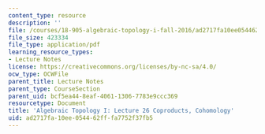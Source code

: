 ```yaml
---
content_type: resource
description: ''
file: /courses/18-905-algebraic-topology-i-fall-2016/ad2717fa10ee054462fffa7752f37fb5_MIT18_905F16_lec26.pdf
file_size: 423334
file_type: application/pdf
learning_resource_types:
- Lecture Notes
license: https://creativecommons.org/licenses/by-nc-sa/4.0/
ocw_type: OCWFile
parent_title: Lecture Notes
parent_type: CourseSection
parent_uid: bcf5ea44-8eaf-4061-1306-7783e9ccc369
resourcetype: Document
title: 'Algebraic Topology I: Lecture 26 Coproducts, Cohomology'
uid: ad2717fa-10ee-0544-62ff-fa7752f37fb5
---
```


